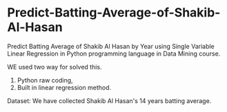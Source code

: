 # Predict-Batting-Average-of-Shakib-Al-Hasan
Predict Batting Average of Shakib Al Hasan by Year using Single Variable Linear Regression in Python programming language in Data Mining course.

WE used two way for solved this.
1. Python raw coding,
2. Built in linear regression method.

Dataset: We have collected Shakib Al Hasan's 14 years batting average.

